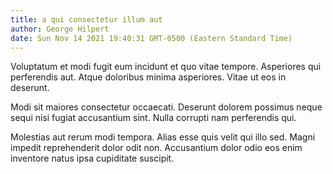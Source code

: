 ```yaml
---
title: a qui consectetur illum aut
author: George Hilpert
date: Sun Nov 14 2021 19:40:31 GMT-0500 (Eastern Standard Time)
---
```

Voluptatum et modi fugit eum incidunt et quo vitae tempore. Asperiores qui perferendis aut. Atque doloribus minima asperiores. Vitae ut eos in deserunt.

 Modi sit maiores consectetur occaecati. Deserunt dolorem possimus neque sequi nisi fugiat accusantium sint. Nulla corrupti nam perferendis qui.

 Molestias aut rerum modi tempora. Alias esse quis velit qui illo sed. Magni impedit reprehenderit dolor odit non. Accusantium dolor odio eos enim inventore natus ipsa cupiditate suscipit.